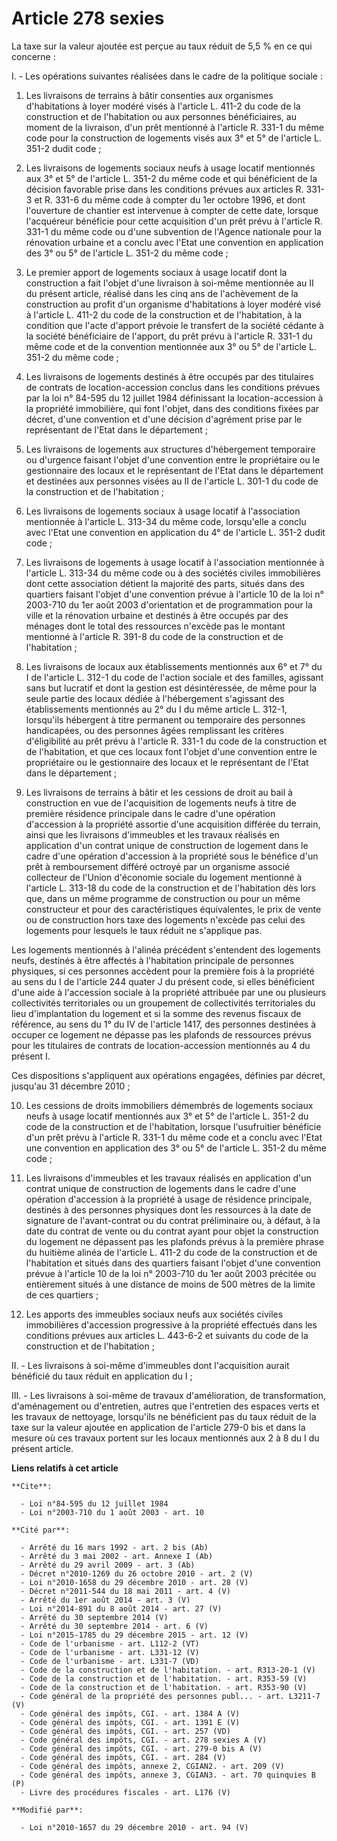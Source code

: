 # Article 278 sexies

La taxe sur la valeur ajoutée est perçue au taux réduit de 5,5 % en ce qui concerne : 

I. - Les opérations suivantes réalisées dans le cadre de la politique sociale :

1. Les livraisons de terrains à bâtir consenties aux organismes d'habitations à loyer modéré visés à l'article L. 411-2 du
code de la construction et de l'habitation ou aux personnes bénéficiaires, au moment de la livraison, d'un prêt mentionné à
l'article R. 331-1 du même code pour la construction de logements visés aux 3° et 5° de l'article L. 351-2 dudit code ;

2. Les livraisons de logements sociaux neufs à usage locatif mentionnés aux 3° et 5° de l'article L. 351-2 du même code et
qui bénéficient de la décision favorable prise dans les conditions prévues aux articles R. 331-3 et R. 331-6 du même code à
compter du 1er octobre 1996, et dont l'ouverture de chantier est intervenue à compter de cette date, lorsque l'acquéreur
bénéficie pour cette acquisition d'un prêt prévu à l'article R. 331-1 du même code ou d'une subvention de l'Agence nationale
pour la rénovation urbaine et a conclu avec l'Etat une convention en application des 3° ou 5° de l'article L. 351-2 du même
code ;

3. Le premier apport de logements sociaux à usage locatif dont la construction a fait l'objet d'une livraison à soi-même
mentionnée au II du présent article, réalisé dans les cinq ans de l'achèvement de la construction au profit d'un organisme
d'habitations à loyer modéré visé à l'article L. 411-2 du code de la construction et de l'habitation, à la condition que
l'acte d'apport prévoie le transfert de la société cédante à la société bénéficiaire de l'apport, du prêt prévu à l'article
R. 331-1 du même code et de la convention mentionnée aux 3° ou 5° de l'article L. 351-2 du même code ;

4. Les livraisons de logements destinés à être occupés par des titulaires de contrats de location-accession conclus dans les
conditions prévues par la loi n° 84-595 du 12 juillet 1984 définissant la location-accession à la propriété immobilière, qui
font l'objet, dans des conditions fixées par décret, d'une convention et d'une décision d'agrément prise par le représentant
de l'Etat dans le département ;

5. Les livraisons de logements aux structures d'hébergement temporaire ou d'urgence faisant l'objet d'une convention entre le
propriétaire ou le gestionnaire des locaux et le représentant de l'Etat dans le département et destinées aux personnes visées
au II de l'article L. 301-1 du code de la construction et de l'habitation ;

6. Les livraisons de logements sociaux à usage locatif à l'association mentionnée à l'article L. 313-34 du même code,
lorsqu'elle a conclu avec l'Etat une convention en application du 4° de l'article L. 351-2 dudit code ;

7. Les livraisons de logements à usage locatif à l'association mentionnée à l'article L. 313-34 du même code ou à des
sociétés civiles immobilières dont cette association détient la majorité des parts, situés dans des quartiers faisant l'objet
d'une convention prévue à l'article 10 de la loi n° 2003-710 du 1er août 2003 d'orientation et de programmation pour la ville
et la rénovation urbaine et destinés à être occupés par des ménages dont le total des ressources n'excède pas le montant
mentionné à l'article R. 391-8 du code de la construction et de l'habitation ;

8. Les livraisons de locaux aux établissements mentionnés aux 6° et 7° du I de l'article L. 312-1 du code de l'action sociale
et des familles, agissant sans but lucratif et dont la gestion est désintéressée, de même pour la seule partie des locaux
dédiée à l'hébergement s'agissant des établissements mentionnés au 2° du I du même article L. 312-1, lorsqu'ils hébergent à
titre permanent ou temporaire des personnes handicapées, ou des personnes âgées remplissant les critères d'éligibilité au
prêt prévu à l'article R. 331-1 du code de la construction et de l'habitation, et que ces locaux font l'objet d'une
convention entre le propriétaire ou le gestionnaire des locaux et le représentant de l'Etat dans le département ;

9. Les livraisons de terrains à bâtir et les cessions de droit au bail à construction en vue de l'acquisition de logements
neufs à titre de première résidence principale dans le cadre d'une opération d'accession à la propriété assortie d'une
acquisition différée du terrain, ainsi que les livraisons d'immeubles et les travaux réalisés en application d'un contrat
unique de construction de logement dans le cadre d'une opération d'accession à la propriété sous le bénéfice d'un prêt à
remboursement différé octroyé par un organisme associé collecteur de l'Union d'économie sociale du logement mentionné à
l'article L. 313-18 du code de la construction et de l'habitation dès lors que, dans un même programme de construction ou
pour un même constructeur et pour des caractéristiques équivalentes, le prix de vente ou de construction hors taxe des
logements n'excède pas celui des logements pour lesquels le taux réduit ne s'applique pas.

Les logements mentionnés à l'alinéa précédent s'entendent des logements neufs, destinés à être affectés à l'habitation
principale de personnes physiques, si ces personnes accèdent pour la première fois à la propriété au sens du I de l'article
244 quater J du présent code, si elles bénéficient d'une aide à l'accession sociale à la propriété attribuée par une ou
plusieurs collectivités territoriales ou un groupement de collectivités territoriales du lieu d'implantation du logement et
si la somme des revenus fiscaux de référence, au sens du 1° du IV de l'article 1417, des personnes destinées à occuper ce
logement ne dépasse pas les plafonds de ressources prévus pour les titulaires de contrats de location-accession mentionnés au
4 du présent I.

Ces dispositions s'appliquent aux opérations engagées, définies par décret, jusqu'au 31 décembre 2010 ; 

10. Les cessions de droits immobiliers démembrés de logements sociaux neufs à usage locatif mentionnés aux 3° et 5° de
l'article L. 351-2 du code de la construction et de l'habitation, lorsque l'usufruitier bénéficie d'un prêt prévu à l'article
R. 331-1 du même code et a conclu avec l'Etat une convention en application des 3° ou 5° de l'article L. 351-2 du même code ;

11. Les livraisons d'immeubles et les travaux réalisés en application d'un contrat unique de construction de logements dans
le cadre d'une opération d'accession à la propriété à usage de résidence principale, destinés à des personnes physiques dont
les ressources à la date de signature de l'avant-contrat ou du contrat préliminaire ou, à défaut, à la date du contrat de
vente ou du contrat ayant pour objet la construction du logement ne dépassent pas les plafonds prévus à la première phrase du
huitième alinéa de l'article L. 411-2 du code de la construction et de l'habitation et situés dans des quartiers faisant
l'objet d'une convention prévue à l'article 10 de la loi n° 2003-710 du 1er août 2003 précitée ou entièrement situés à une
distance de moins de 500 mètres de la limite de ces quartiers ;

12. Les apports des immeubles sociaux neufs aux sociétés civiles immobilières d'accession progressive à la propriété
effectués dans les conditions prévues aux articles L. 443-6-2 et suivants du code de la construction et de l'habitation ;

II. - Les livraisons à soi-même d'immeubles dont l'acquisition aurait bénéficié du taux réduit en application du I ;

III. - Les livraisons à soi-même de travaux d'amélioration, de transformation, d'aménagement ou d'entretien, autres que
l'entretien des espaces verts et les travaux de nettoyage, lorsqu'ils ne bénéficient pas du taux réduit de la taxe sur la
valeur ajoutée en application de l'article 279-0 bis et dans la mesure où ces travaux portent sur les locaux mentionnés aux 2
à 8 du I du présent article.

**Liens relatifs à cet article**

	**Cite**:

	  - Loi n°84-595 du 12 juillet 1984
	  - Loi n°2003-710 du 1 août 2003 - art. 10

	**Cité par**:

	  - Arrêté du 16 mars 1992 - art. 2 bis (Ab)
	  - Arrêté du 3 mai 2002 - art. Annexe I (Ab)
	  - Arrêté du 29 avril 2009 - art. 3 (Ab)
	  - Décret n°2010-1269 du 26 octobre 2010 - art. 2 (V)
	  - Loi n°2010-1658 du 29 décembre 2010 - art. 28 (V)
	  - Décret n°2011-544 du 18 mai 2011 - art. 4 (V)
	  - Arrêté du 1er août 2014 - art. 3 (V)
	  - Loi n°2014-891 du 8 août 2014 - art. 27 (V)
	  - Arrêté du 30 septembre 2014 (V)
	  - Arrêté du 30 septembre 2014 - art. 6 (V)
	  - Loi n°2015-1785 du 29 décembre 2015 - art. 12 (V)
	  - Code de l'urbanisme - art. L112-2 (VT)
	  - Code de l'urbanisme - art. L331-12 (V)
	  - Code de l'urbanisme - art. L331-7 (VD)
	  - Code de la construction et de l'habitation. - art. R313-20-1 (V)
	  - Code de la construction et de l'habitation. - art. R353-59 (V)
	  - Code de la construction et de l'habitation. - art. R353-90 (V)
	  - Code général de la propriété des personnes publ... - art. L3211-7 (V)
	  - Code général des impôts, CGI. - art. 1384 A (V)
	  - Code général des impôts, CGI. - art. 1391 E (V)
	  - Code général des impôts, CGI. - art. 257 (VD)
	  - Code général des impôts, CGI. - art. 278 sexies A (V)
	  - Code général des impôts, CGI. - art. 279-0 bis A (V)
	  - Code général des impôts, CGI. - art. 284 (V)
	  - Code général des impôts, annexe 2, CGIAN2. - art. 209 (V)
	  - Code général des impôts, annexe 3, CGIAN3. - art. 70 quinquies B (P)
	  - Livre des procédures fiscales - art. L176 (V)

	**Modifié par**:

	  - Loi n°2010-1657 du 29 décembre 2010 - art. 94 (V)
